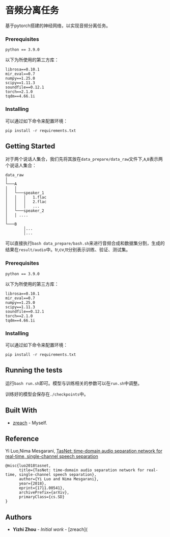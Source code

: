 # 音频分离任务

基于pytorch搭建的神经网络，以实现音频分离任务。

### Prerequisites

```
python == 3.9.0
```

以下为所使用的第三方库：

```
librosa==0.10.1
mir_eval==0.7
numpy==1.25.0
scipy==1.11.3
soundfile==0.12.1
torch==2.1.0
tqdm==4.66.1i
```

### Installing

 可以通过如下命令来配置环境：

```
pip install -r requirements.txt
```

## 

## Getting Started

对于两个说话人集合，我们先将其放在`data_prepare/data_raw`文件下,`A`,`B`表示两个说话人集合：

```
data_raw
│
└───A
│   │
│   └───speaker_1
│  	│   │   1.flac
│   │   │   2.flac
│  	│   │   ...
│   └───speaker_2
│ 	│ ....
│ 
└───B
		│...
		│...
```

可以直接执行`bash data_prepare/bash.sh`来进行音频合成和数据集分割，生成的结果在`result/audio`中。tr,cv,tt分别表示训练、验证、测试集。

### Prerequisites

```
python == 3.9.0
```

以下为所使用的第三方库：

```
librosa==0.10.1
mir_eval==0.7
numpy==1.25.0
scipy==1.11.3
soundfile==0.12.1
torch==2.1.0
tqdm==4.66.1i
```

### Installing

 可以通过如下命令来配置环境：

```
pip install -r requirements.txt
```

## Running the tests

运行`bash run.sh`即可。模型与训练相关的参数可以在`run.sh`中调整。

训练好的模型会保存在`./checkpoints`中。

## Built With

* [zreach](https://github.com/zreach) - Myself.

## Reference

Yi Luo,Nima Mesgarani, [TasNet: time-domain audio separation network for real-time, single-channel speech separation](https://arxiv.org/abs/1711.00541)

```
@misc{luo2018tasnet,
      title={TasNet: time-domain audio separation network for real-time, single-channel speech separation}, 
      author={Yi Luo and Nima Mesgarani},
      year={2018},
      eprint={1711.00541},
      archivePrefix={arXiv},
      primaryClass={cs.SD}
}
```

## Authors

* **Yizhi Zhou** - *Initial work* - [zreach](